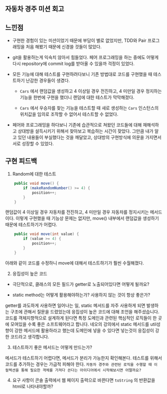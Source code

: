 ## 자동차 경주 미션 회고



## 느낀점

- 구현한 경험이 있는 미션이었기 때문에 부담이 별로 없었지만, TDD와 Pair 프로그래밍을 처음 해봤기 때문에 신경쓸 것들이 많았다.

- git을 활용하는게 익숙치 않아서 힘들었다. 페어 프로그래밍을 하는 중에도 어떻게 다시 repository에 commit log를 받아올 수 있을까 걱정이 있었다.

- 모든 기능에 대해 테스트를 구현하려다보니 기존 방법대로 코드를 구현했을 때 테스트하기 난감한 경우들이 생겼다.

  - `Cars` 에서 랜덤값을 생성하고 4 이상일 경우 전진하고, 4 미만일 경우 정지하는 기능을 한번에 구현을 했더니 랜덤에 대한 테스트가 막막해졌다.

  - `Cars` 에서 우승자를 찾는 기능을 테스트할 때 새로 생성하는 `Cars` 인스턴스의 위치값을 임의로 조작할 수 없어서 테스트할 수 없었다.

- 페어와 프로그래밍을 하다보니 기존에 습관적으로 쳐왔던 코드들에 대해 재해석하고 상대방을 설득시키기 위해서 찾아보고 복습하는 시간이 잦았다. 그만큼 내가 알고 있던 내용들이 부실했다는 것을 깨달았고, 상대방의 구현방식에 의문을 가지면서 서로 성장할 수 있었다.



## 구현 피드백

1. Random에 대한 테스트

```java
    public void move() {
        if (makeRandomNumber() >= 4) {
            position++;
        }
    }
```

랜덤값이 4 이상일 경우 자동차를 전진하고, 4 미만일 경우 자동차를 정지시키는 메서드이다. 이렇게 구현했을 때 기능상 문제는 없지만, move() 내부에서 랜덤값을 생성하기 때문에 테스트하기가 어렵다.

```java
    public void move(int value) {
        if (value >= 4) {
            position++;
        }
    }
```

아래와 같이 코드를 수정하니 move에 대해서 테스트하기가 훨씬 수월해졌다.



2. 응집성이 높은 코드

- 극단적으로, 클래스의 모든 필드가 getter로 노출되어있다면 어떻게 될까요?

- static method는 어떻게 활용해야하는가? 사용하지 않는 것이 항상 좋은가?

getter를 과도하게 사용하면 일어나는 일, static 메서드를 자주 사용하게 되면 발생하는 구조에 관해서 질문을 드렸었는데 응집성이 높은 코드에 대해 조언을 해주셨습니다. 코드를 객체지향적으로 설계하게 된다면 특정 도메인과 관련된 핵심적인 로직들이 한 곳에 모여있을 수록 좋은 소프트웨어라고 합니다. 네오의 강의에서 static 메서드를 util성향이 강한 메서드에 활용하라고 했는데 도메인에 넣을 수 있다면 넣는것이 응집성이 강한 코드라고 생각합니다.



3. 테스트하기 좋은 메서드는 어떻게 만드는가?

메서드가 테스트하기 어렵다면, 메서드가 분리가 가능한지 확인해본다. 테스트를 위해서 코드를 추가하는 경우는 가급적 피해야 한다. `자동차 경주와 관련된 로직을 수행할 때 이 컬렉션을 통해 필요한 객체를 가져다 쓴다는 아이디어에서 시작해보시면 어떨까요?`



4. 요구 사항이 콘솔 출력에서 웹 페이지 출력으로 바뀐다면 `toString` 의 반환값을 html로 나타내야할까?

